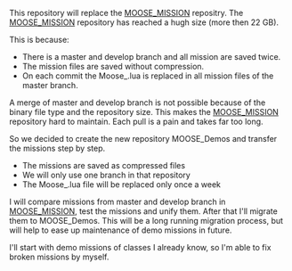 This repository will replace the [MOOSE_MISSION] repositry.
The [MOOSE_MISSION] repository has reached a hugh size (more then 22 GB).

This is because:
- There is a master and develop branch and all mission are saved twice.
- The mission files are saved without compression.
- On each commit the Moose_.lua is replaced in all mission files of the master branch.

A merge of master and develop branch is not possible because of the binary file type and the repository size.
This makes the [MOOSE_MISSION] repository hard to maintain. Each pull is a pain and takes far too long.

So we decided to create the new repository MOOSE_Demos and transfer the missions step by step.
- The missions are saved as compressed files
- We will only use one branch in that repository
- The Moose_.lua file will be replaced only once a week

I will compare missions from master and develop branch in [MOOSE_MISSION], test the missions and unify them.
After that I'll migrate them to MOOSE_Demos.
This will be a long running migration process, but will help to ease up maintenance of demo missions in future.

I'll start with demo missions of classes I already know, so I'm able to fix broken missions by myself.

[MOOSE_MISSION]: https://github.com/FlightControl-Master/MOOSE_MISSIONS
